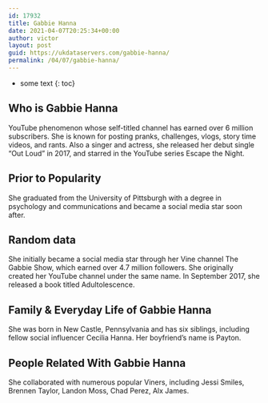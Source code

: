 ```yaml
---
id: 17932
title: Gabbie Hanna
date: 2021-04-07T20:25:34+00:00
author: victor
layout: post
guid: https://ukdataservers.com/gabbie-hanna/
permalink: /04/07/gabbie-hanna/
---
```


* some text
{: toc}


## Who is Gabbie Hanna



YouTube phenomenon whose self-titled channel has earned over 6 million subscribers. She is known for posting pranks, challenges, vlogs, story time videos, and rants. Also a singer and actress, she released her debut single &#8220;Out Loud&#8221; in 2017, and starred in the YouTube series Escape the Night. 

                
                
                
## Prior to Popularity



She graduated from the University of Pittsburgh with a degree in psychology and communications and became a social media star soon after.

                
                
                
## Random data



She initially became a social media star through her Vine channel The Gabbie Show, which earned over 4.7 million followers. She originally created her YouTube channel under the same name. In September 2017, she released a book titled Adultolescence.

                
                
                
## Family & Everyday Life of Gabbie Hanna



She was born in New Castle, Pennsylvania and has six siblings, including fellow social influencer Cecilia Hanna. Her boyfriend&#8217;s name is Payton.

                
                
                
## People Related With Gabbie Hanna



She collaborated with numerous popular Viners, including Jessi Smiles, Brennen Taylor, Landon Moss, Chad Perez, Alx James.

                
              
            
          
          
          